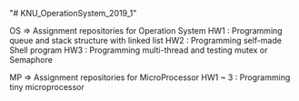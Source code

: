 "# KNU_OperationSystem_2019_1"

OS => Assignment repositories for Operation System
 HW1 : Programming queue and stack structure with linked list
 HW2 : Programming self-made Shell program
 HW3 : Programming multi-thread and testing mutex or Semaphore

MP => Assignment repositories for MicroProcessor
 HW1 ~ 3 : Programming tiny microprocessor
